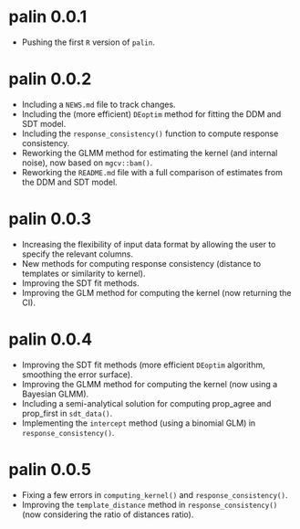 # palin 0.0.1

* Pushing the first `R` version of `palin`.

# palin 0.0.2

* Including a `NEWS.md` file to track changes.
* Including the (more efficient) `DEoptim` method for fitting the DDM and SDT model.
* Including the `response_consistency()` function to compute response consistency.
* Reworking the GLMM method for estimating the kernel (and internal noise), now based on `mgcv::bam()`.
* Reworking the `README.md` file with a full comparison of estimates from the DDM and SDT model.

# palin 0.0.3

* Increasing the flexibility of input data format by allowing the user to specify the relevant columns.
* New methods for computing response consistency (distance to templates or similarity to kernel).
* Improving the SDT fit methods.
* Improving the GLM method for computing the kernel (now returning the CI).

# palin 0.0.4

* Improving the SDT fit methods (more efficient `DEoptim` algorithm, smoothing the error surface).
* Improving the GLMM method for computing the kernel (now using a Bayesian GLMM).
* Including a semi-analytical solution for computing prop_agree and prop_first in `sdt_data()`.
* Implementing the `intercept` method (using a binomial GLM) in `response_consistency()`.

# palin 0.0.5

* Fixing a few errors in `computing_kernel()` and `response_consistency()`.
* Improving the `template_distance` method in `response_consistency()` (now considering the ratio of distances ratio).
